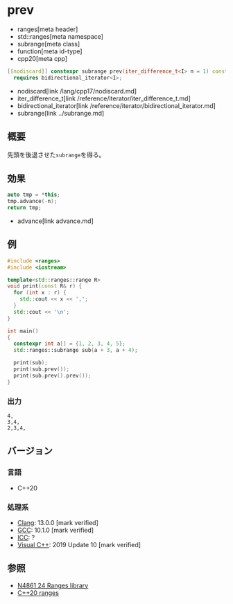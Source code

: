 # prev
* ranges[meta header]
* std::ranges[meta namespace]
* subrange[meta class]
* function[meta id-type]
* cpp20[meta cpp]

```cpp
[[nodiscard]] constexpr subrange prev(iter_difference_t<I> n = 1) const
  requires bidirectional_iterator<I>;
```
* nodiscard[link /lang/cpp17/nodiscard.md]
* iter_difference_t[link /reference/iterator/iter_difference_t.md]
* bidirectional_iterator[link /reference/iterator/bidirectional_iterator.md]
* subrange[link ../subrange.md]

## 概要
先頭を後退させた`subrange`を得る。

## 効果

```cpp
auto tmp = *this;
tmp.advance(-n);
return tmp;
```
* advance[link advance.md]

## 例
```cpp example
#include <ranges>
#include <iostream>

template<std::ranges::range R>
void print(const R& r) {
  for (int x : r) {
    std::cout << x << ',';
  }
  std::cout << '\n';
}

int main()
{
  constexpr int a[] = {1, 2, 3, 4, 5};
  std::ranges::subrange sub(a + 3, a + 4);

  print(sub);
  print(sub.prev());
  print(sub.prev().prev());
}
```

### 出力
```
4,
3,4,
2,3,4,
```

## バージョン
### 言語
- C++20

### 処理系
- [Clang](/implementation.md#clang): 13.0.0 [mark verified]
- [GCC](/implementation.md#gcc): 10.1.0 [mark verified]
- [ICC](/implementation.md#icc): ?
- [Visual C++](/implementation.md#visual_cpp): 2019 Update 10 [mark verified]

## 参照
- [N4861 24 Ranges library](https://timsong-cpp.github.io/cppwp/n4861/ranges)
- [C++20 ranges](https://techbookfest.org/product/5134506308665344)

